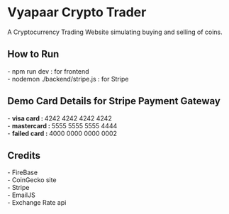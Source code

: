 <h1> Vyapaar Crypto Trader </h2>
   <p> A Cryptocurrency Trading Website simulating buying and selling of coins. </p>

<h2> How to Run </h2>
   - npm run dev :    for frontend <br />
   - nodemon ./backend/stripe.js :   for Stripe <br />

<h2> Demo Card Details for Stripe Payment Gateway </h2>
   - <b> visa card : </b>     4242 4242 4242 4242 <br />
   - <b> mastercard : </b>	   5555 5555 5555 4444 <br />
   - <b> failed card :  </b>  4000 0000 0000 0002 <br />

<h2> Credits </h2>
   - FireBase <br />
   - CoinGecko site <br />
   - Stripe <br />
   - EmailJS </br >
   - Exchange Rate api <br />


 <!-- FIREBASE LINK : https://console.firebase.google.com/u/1/project/vyapaar-backend/firestore/databases/-default-/data/~2FUsers~2FripeEROx4XMLX9VQdztZnvxPLhi1 -->
<!-- STRIPE LINK : Stripe : https://dashboard.stripe.com/test/payments  -->
